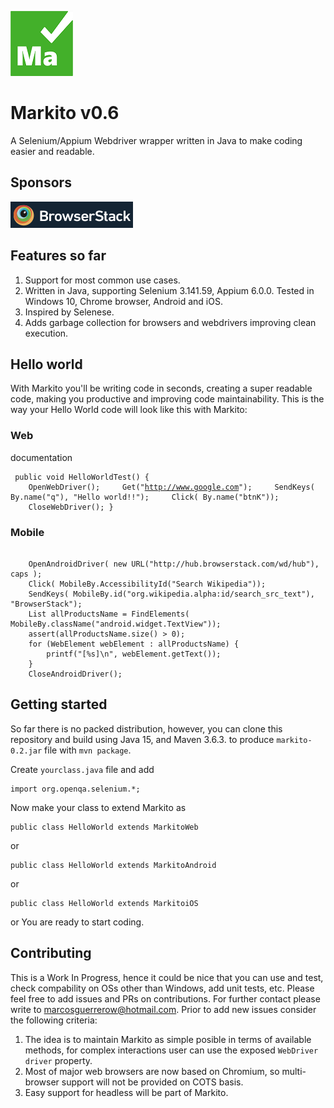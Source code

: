 ![Markito logo](/images/Markito-100.png)
# Markito v0.6
A Selenium/Appium Webdriver wrapper written in Java to make coding easier and readable.
## Sponsors
![BrowserStack](/images/browserstacklogo.png)
## Features so far
1. Support for most common use cases.
2. Written in Java, supporting Selenium 3.141.59, Appium 6.0.0.  Tested in Windows 10, Chrome browser, Android and iOS.
3. Inspired by Selenese.
4. Adds garbage collection for browsers and webdrivers improving clean execution.
## Hello world
With Markito you'll be writing code in seconds, creating a super readable code, making you productive and improving code maintainability. This is the way your Hello World code will look like this with Markito:
### Web
documentation<pre><code>
public void HelloWorldTest() {
&nbsp;&nbsp;&nbsp;&nbsp;OpenWebDriver();
&nbsp;&nbsp;&nbsp;&nbsp;Get("http://www.google.com");
&nbsp;&nbsp;&nbsp;&nbsp;SendKeys( By.name("q"), "Hello world!!");
&nbsp;&nbsp;&nbsp;&nbsp;Click( By.name("btnK"));
&nbsp;&nbsp;&nbsp;&nbsp;CloseWebDriver();
}
</code></pre>
### Mobile
<pre><code> 
&nbsp;&nbsp;&nbsp;&nbsp;OpenAndroidDriver( new URL("http://hub.browserstack.com/wd/hub"), caps );
&nbsp;&nbsp;&nbsp;&nbsp;Click( MobileBy.AccessibilityId("Search Wikipedia"));
&nbsp;&nbsp;&nbsp;&nbsp;SendKeys( MobileBy.id("org.wikipedia.alpha:id/search_src_text"), "BrowserStack");
&nbsp;&nbsp;&nbsp;&nbsp;List<WebElement> allProductsName = FindElements( MobileBy.className("android.widget.TextView"));
&nbsp;&nbsp;&nbsp;&nbsp;assert(allProductsName.size() > 0);
&nbsp;&nbsp;&nbsp;&nbsp;for (WebElement webElement : allProductsName) {
&nbsp;&nbsp;&nbsp;&nbsp;&nbsp;&nbsp;&nbsp;&nbsp;printf("[%s]\n", webElement.getText());
&nbsp;&nbsp;&nbsp;&nbsp;}
&nbsp;&nbsp;&nbsp;&nbsp;CloseAndroidDriver();
</code></pre>
## Getting started
So far there is no packed distribution, however, you can clone this repository and build using Java 15, and Maven 3.6.3. to produce <code>markito-0.2.jar</code> file with <code>mvn package</code>.
<p>Create  <code>yourclass.java</code> file and add</p>
<pre><code>import org.openqa.selenium.*;</code></pre>
Now make your class to extend Markito as
<pre><code>public class HelloWorld extends MarkitoWeb</code></pre> or
<pre><code>public class HelloWorld extends MarkitoAndroid</code></pre> or
<pre><code>public class HelloWorld extends MarkitoiOS</code></pre> or
You are ready to start coding.

## Contributing
This is a Work In Progress, hence it could be nice that you can use and test, check compability on OSs other than Windows, add unit tests, etc.  Please feel free to add issues and PRs on contributions.   For further contact please write to [marcosguerrerow@hotmail.com](mailto:marcosguerrerow@hotmail.com).   Prior to add new issues consider the following criteria:

1. The idea is to maintain Markito as simple posible in terms of available methods, for complex interactions user can use the exposed <code>WebDriver driver</code> property.
2. Most of major web browsers are now based on Chromium, so multi-browser support will not be provided on COTS basis.
3. Easy support for headless will be part of Markito.